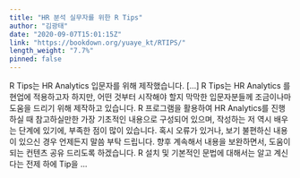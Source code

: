 ```yaml
---
title: "HR 분석 실무자를 위한 R Tips"
author: "김광태"
date: "2020-09-07T15:01:15Z"
link: "https://bookdown.org/yuaye_kt/RTIPS/"
length_weight: "7.7%"
pinned: false
---
```


R Tips는 HR Analytics 입문자를 위해 제작했습니다. [...] R Tips는 HR Analytics 를 현업에 적용하고자 하지만,
어떤 것부터 시작해야 할지 막막한 입문자분들께 조금이나마 도움을 드리기 위해 제작하고 있습니다. R 프로그램을 활용하여 HR Analytics를 진행하실 때 참고하실만한
가장 기초적인 내용으로 구성되어 있으며, 작성하는 저 역시 배우는 단계에 있기에, 부족한 점이 많이 있습니다. 혹시 오류가 있거나, 보기 불편하신 내용이 있으신 경우 언제든지 말씀 부탁 드립니다. 향후 계속해서 내용을 보완하면서, 도움이 되는 컨텐츠 공유 드리도록 하겠습니다. R 설치 및 기본적인 문법에 대해서는 알고 계신다는 전제 하에 Tip을 ...
